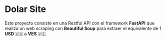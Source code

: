 # Dolar Site
Este proyecto consiste en una Restful API con el framework **FastAPI** que realiza un web scraping con **Beautiful Soup** para extraer el equivalente de 1 **USD** :us: a **VES** 🇻🇪.